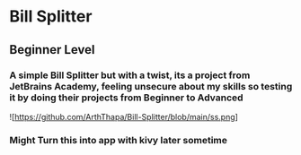 # Bill Splitter
## Beginner Level
### A simple Bill Splitter but with a twist, its a project from JetBrains Academy, feeling unsecure about my skills so testing it by doing their projects from Beginner to Advanced

![https://github.com/ArthThapa/Bill-Splitter/blob/main/ss.png]
### Might Turn this into app with kivy later sometime
